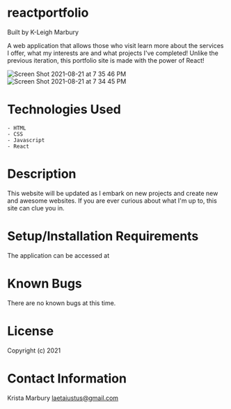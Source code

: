 # reactportfolio

Built by K-Leigh Marbury

A web application that allows those who visit learn more about the services I offer, what my interests are and what projects I've completed! Unlike the previous iteration, this portfolio site is made with the power of React! 

![Screen Shot 2021-08-21 at 7 35 46 PM](https://user-images.githubusercontent.com/78391731/130338200-e6671c87-fe90-46be-8a09-d12c71cbf844.png)
![Screen Shot 2021-08-21 at 7 34 45 PM](https://user-images.githubusercontent.com/78391731/130338187-2d1e577c-6eff-4da5-a221-646164b51068.png)


# Technologies Used

    - HTML
    - CSS
    - Javascript
    - React

# Description

This website will be updated as I embark on new projects and create new and awesome websites. If you are ever curious about what I'm up to, this site can clue you in. 

# Setup/Installation Requirements

The application can be accessed at 

# Known Bugs

There are no known bugs at this time.

# License

Copyright (c) 2021 

# Contact Information

Krista Marbury laetaiustus@gmail.com
